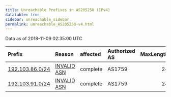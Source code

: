 ```yaml
---
title: Unreachable Prefixes in AS205250 (IPv4)
datatable: true
sidebar: unreachable_sidebar
permalink: unreachable_AS205250-v4.html
---
```


Data as of 2018-11-09 02:35:00 UTC


<div class="datatable-begin"></div>

| Prefix                                                   | Reason                                                                                                  | affected   | Authorized AS   |   MaxLength | Anchor                                         |   unreachable /24s |
|:---------------------------------------------------------|:--------------------------------------------------------------------------------------------------------|:-----------|:----------------|------------:|:-----------------------------------------------|-------------------:|
| [192.103.86.0/24](https://stat.ripe.net/192.103.86.0/24) | [INVALID ASN](https://rpki-validator.ripe.net/announcement-preview?asn=AS205250&prefix=192.103.86.0/24) | complete   | AS1759          |          24 | [RIPE](unreachable_RIPE_NCC_RPKI_Root-v4.html) |                  1 |
| [192.103.91.0/24](https://stat.ripe.net/192.103.91.0/24) | [INVALID ASN](https://rpki-validator.ripe.net/announcement-preview?asn=AS205250&prefix=192.103.91.0/24) | complete   | AS1759          |          24 | [RIPE](unreachable_RIPE_NCC_RPKI_Root-v4.html) |                  1 |

<div class="datatable-end"></div>